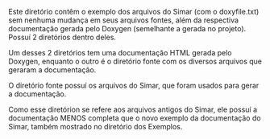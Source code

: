 Este diretório contêm o exemplo dos arquivos do Simar (com o doxyfile.txt) sem nenhuma mudança em seus arquivos fontes, além da respectiva documentação gerada pelo Doxygen (semelhante a gerada no projeto). Possuí 2 diretórios dentro deles.

Um desses 2 diretórios tem uma documentação HTML gerada pelo Doxygen, enquanto o outro é o diretório fonte com os diversos arquivos que geraram a documentação.

O diretório fonte possuí os arquivos do Simar, que foram usados para gerar a documentação.

Como esse diretórion se refere aos arquivos antigos do Simar, ele possuí a documentação MENOS completa que o novo exemplo da documentação do Simar, também mostrado no diretório dos Exemplos.
